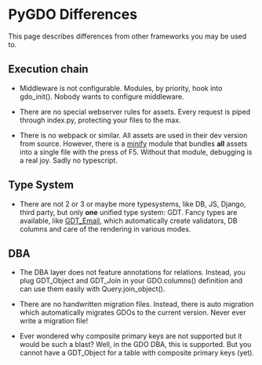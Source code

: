 # PyGDO Differences

This page describes differences from other frameworks you may be used to.


## Execution chain

- Middleware is not configurable. Modules, by priority, hook into gdo_init().
  Nobody wants to configure middleware.

- There are no special webserver rules for assets.
  Every request is piped through index.py, protecting your files to the max.

- There is no webpack or similar. All assets are used in their dev version from source.
  However, there is a [minify](https://github.com/gizmore/pygdo-minifier) module
  that bundles **all** assets into a single file with the press of F5.
  Without that module, debugging is a real joy. Sadly no typescript.


## Type System

- There are not 2 or 3 or maybe more typesystems, like DB, JS, Django, third party,
  but only **one** unified type system: GDT.
  Fancy types are available, like [GDT_Email](../gdo/mail/GDT_Email.py), which
  automatically create validators, DB columns and care of the rendering in various modes.


## DBA

- The DBA layer does not feature annotations for relations.
  Instead, you plug GDT_Object and GDT_Join in your GDO.columns() definition
  and can use them easily with Query.join_object().

- There are no handwritten migration files.
  Instead, there is auto migration which automatically migrates GDOs to the current version.
  Never ever write a migration file!

- Ever wondered why composite primary keys are not supported but it would be such a blast?
  Well, in the GDO DBA, this is supported.
  But you cannot have a GDT_Object for a table with composite primary keys (yet).
